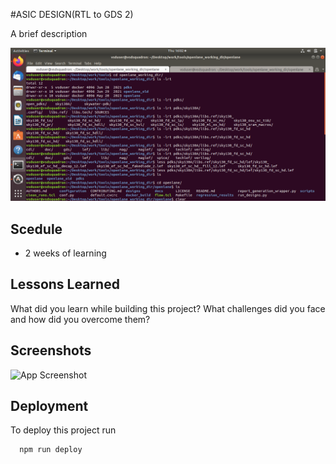 
#ASIC DESIGN(RTL to GDS 2)

A brief description

<img src="VirtualBox_vsdworkshop_11_07_2024_16_20_33.png" width="1000" />



## Scedule

- 2 weeks of learning

## Lessons Learned

What did you learn while building this project? What challenges did you face and how did you overcome them?


## Screenshots

![App Screenshot](https://ibb.co/yq5DZ68)


## Deployment

To deploy this project run

```bash
  npm run deploy
```

